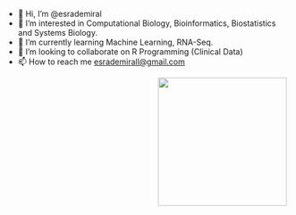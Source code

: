 - 👋 Hi, I’m @esrademiral
- 👀 I’m interested in Computational Biology, Bioinformatics, Biostatistics and Systems Biology.
- 🌱 I’m currently learning Machine Learning, RNA-Seq.
- 💞️ I’m looking to collaborate on R Programming (Clinical Data)
- 📫 How to reach me esrademirall@gmail.com

<img align='right' src="https://giphy.com/stickers/woman-women-albaparis-uWckQ7YmkJIfMIPsZE" width="230">



<!---
esrademiral/esrademiral is a ✨ special ✨ repository because its `README.md` (this file) appears on your GitHub profile.
You can click the Preview link to take a look at your changes.
--->


